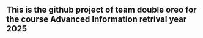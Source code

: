 ## This is the github project of team double oreo for the course Advanced Information retrival year 2025
